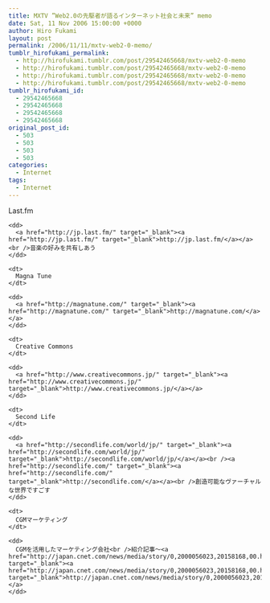 ```yaml
---
title: MXTV ”Web2.0の先駆者が語るインターネット社会と未来” memo
date: Sat, 11 Nov 2006 15:00:00 +0000
author: Hiro Fukami
layout: post
permalink: /2006/11/11/mxtv-web2-0-memo/
tumblr_hirofukami_permalink:
  - http://hirofukami.tumblr.com/post/29542465668/mxtv-web2-0-memo
  - http://hirofukami.tumblr.com/post/29542465668/mxtv-web2-0-memo
  - http://hirofukami.tumblr.com/post/29542465668/mxtv-web2-0-memo
  - http://hirofukami.tumblr.com/post/29542465668/mxtv-web2-0-memo
tumblr_hirofukami_id:
  - 29542465668
  - 29542465668
  - 29542465668
  - 29542465668
original_post_id:
  - 503
  - 503
  - 503
  - 503
categories:
  - Internet
tags:
  - Internet
---
```

<div class="section">
  <dl>
    <dt>
      Last.fm
    </dt>
    
    <dd>
      <a href="http://jp.last.fm/" target="_blank"><a href="http://jp.last.fm/" target="_blank">http://jp.last.fm/</a></a><br />音楽の好みを共有しあう
    </dd>
    
    <dt>
      Magna Tune
    </dt>
    
    <dd>
      <a href="http://magnatune.com/" target="_blank"><a href="http://magnatune.com/" target="_blank">http://magnatune.com/</a></a>
    </dd>
    
    <dt>
      Creative Commons
    </dt>
    
    <dd>
      <a href="http://www.creativecommons.jp/" target="_blank"><a href="http://www.creativecommons.jp/" target="_blank">http://www.creativecommons.jp/</a></a>
    </dd>
    
    <dt>
      Second Life
    </dt>
    
    <dd>
      <a href="http://secondlife.com/world/jp/" target="_blank"><a href="http://secondlife.com/world/jp/" target="_blank">http://secondlife.com/world/jp/</a></a><br /><a href="http://secondlife.com/" target="_blank"><a href="http://secondlife.com/" target="_blank">http://secondlife.com/</a></a><br />創造可能なヴァーチャルな世界ですごす
    </dd>
    
    <dt>
      CGMマーケティング
    </dt>
    
    <dd>
      CGMを活用したマーケティング会社<br />紹介記事～<a href="http://japan.cnet.com/news/media/story/0,2000056023,20158168,00.htm" target="_blank"><a href="http://japan.cnet.com/news/media/story/0,2000056023,20158168,00.htm" target="_blank">http://japan.cnet.com/news/media/story/0,2000056023,20158168,00.htm</a></a>
    </dd>
  </dl>
</div>
